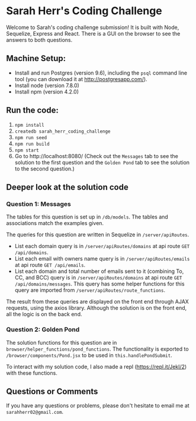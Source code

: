 # Sarah Herr's Coding Challenge
Welcome to Sarah's coding challenge submission! It is built with Node, Sequelize, Express and React. There is a GUI on the browser to see the answers to both questions.

## Machine Setup:
- Install and run Postgres (version 9.6), including the `psql` command line tool (you can download it at http://postgresapp.com/).
- Install node (version 7.8.0)
- Install npm (version 4.2.0)

## Run the code:
1. `npm install`
2. `createdb sarah_herr_coding_challenge`
3. `npm run seed`
4. `npm run build`
5. `npm start`
6. Go to http://localhost:8080/ (Check out the `Messages` tab to see the solution to the first question and the `Golden Pond` tab to see the solution to the second question.)

## Deeper look at the solution code

### Question 1: Messages
The tables for this question is set up in `/db/models`. The tables and associations match the examples given.

The queries for this question are written in Sequelize in `/server/apiRoutes`.
- List each domain query is in `/server/apiRoutes/domains` at api route `GET /api/domains`.
- List each email with owners name query is in `/server/apiRoutes/emails` at api route `GET /api/emails`.
- List each domain and total number of emails sent to it (combining To, CC, and BCC) query is in `/server/apiRoutes/domains` at api route `GET /api/domains/messages`. This query has some helper functions for this query are imported from `/server/apiRoutes/route_functions`.

The result from these queries are displayed on the front end through AJAX requests, using the axios library. Although the solution is on the front end, all the logic is on the back end.

### Question 2: Golden Pond
The solution functions for this question are in `browser/helper_functions/pond_functions`. The functionality is exported to `/browser/components/Pond.jsx` to be used in `this.handlePondSubmit`.

To interact with my solution code, I also made a repl (https://repl.it/JekI/2) with these functions.

## Questions or Comments
If you have any questions or problems, please don't hesitate to email me at `sarahherr02@gmail.com`.
